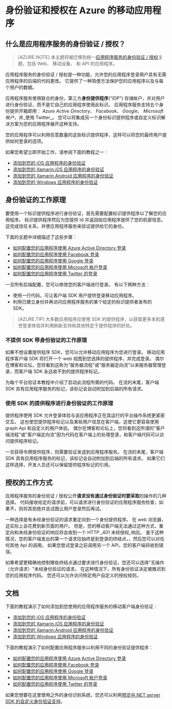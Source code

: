 <properties
    pageTitle="身份验证和授权在 Azure 的移动应用程序 |Microsoft Azure"
    description="概念的引用，并概述了身份验证 / 授权 Azure 移动应用程序的功能"
    services="app-service\mobile"
    documentationCenter=""
    authors="mattchenderson"
    manager="erikre"
    editor=""/>

<tags
    ms.service="app-service-mobile"
    ms.workload="mobile"
    ms.tgt_pltfrm="na"
    ms.devlang="multiple"
    ms.topic="article"
    ms.date="10/01/2016"
    ms.author="mahender"/>

# <a name="authentication-and-authorization-in-azure-mobile-apps"></a>身份验证和授权在 Azure 的移动应用程序

## <a name="what-is-app-service-authentication--authorization"></a>什么是应用程序服务的身份验证 / 授权？

> [AZURE.NOTE] 本主题将被迁移到统一[应用程序服务的身份验证 / 授权](../app-service/app-service-authentication-overview.md)主题，包括 Web、 移动设备、 和 API 的应用程序。

应用程序服务的身份验证 / 授权是一种功能，允许您的应用程序登录用户具有无需应用程序的后端的代码更改。 它提供了一种简便方法保护您的应用程序以及与每个用户的数据。

应用程序服务使用联合的身份，第三方**身份提供程序**("IDP") 存储帐户，并对用户进行身份验证，而不是它自己的应用程序使用此标识。 应用程序服务支持五个身份提供开箱即用︰ _Azure Active Directory_、 _Facebook_、 _Google_、 _Microsoft 帐户_，并_使用 Twitter_。 您可以将集成另一个身份标识提供程序或自定义标识解决方案为您的应用程序展开这种支持。

您的应用程序可以利用任意数量的这些标识提供程序，这样可以将您的最终用户提供如何登录的选项。

如果您希望立即开始工作，请参阅下面的教程之一︰

- [添加到您的 iOS 应用程序的身份验证]
- [添加到您的 Xamarin.iOS 应用程序的身份验证]
- [添加到您的 Xamarin.Android 应用程序的身份验证]
- [添加到您的 Windows 应用程序的身份验证]

## <a name="how-authentication-works"></a>身份验证的工作原理

要使用一个标识提供程序进行身份验证，首先需要配置标识提供程序以了解您的应用程序。 标识提供程序然后为您提供 Id 并返回给应用程序提供了您的机密信息。 这完成信任关系，并使应用程序服务来验证提供给它的身份。

下面的主题中详细描述了这些步骤︰

- [如何配置您的应用程序使用 Azure Active Directory 登录]
- [如何配置您的应用程序使用 Facebook 登录]
- [如何配置您的应用程序使用 Google 登录]
- [如何配置您的应用程序使用 Microsoft 帐户登录]
- [如何配置您的应用程序使用 Twitter 的登录]

一旦所有后端配置，您可以修改您的客户端进行登录。 有以下两种方法︰

- 使用一行代码，可让客户端 SDK 用户提供登录移动应用程序。
- 利用已建立身份并再访问应用程序服务的某个给定的标识提供者发布的 SDK。

>[AZURE.TIP] 大多数应用程序应使用 SDK 的提供程序，以获取更多本机感觉登录体验并利用刷新支持和其他特定于提供程序的好处。

### <a name="how-authentication-without-a-provider-sdk-works"></a>不提供 SDK 带身份验证的工作原理

如果不想设置提供程序 SDK，您可以允许移动应用程序为您进行登录。 移动应用程序客户端 SDK 将打开一个 web 视图到您选择的提供程序，并完成登录。 偶尔在博客和论坛，您将看到这称为"服务器流程"或"服务器定向流"以来服务器管理登录，而客户端 SDK 永远收不到的提供程序标记。

为每个平台验证本教程中介绍了启动此流程所需的代码。 在流的末尾，客户端 SDK 具有应用程序服务的标记，该标记会自动附加到后端的所有请求。

### <a name="how-authentication-with-a-provider-sdk-works"></a>使用 SDK 的提供程序进行身份验证的工作原理

提供程序使用 SDK 允许登录体验与该应用程序正在其运行的平台操作系统更紧密交互。 这也使您提供程序标记以及某些用户信息在客户端，这使它更容易使用 graph Api 和自定义的用户体验。 偶尔在博客和论坛上，您将看到这所谓的"客户端流程"或"客户端定向流"因为代码在客户端上的处理登录，和客户端代码可以访问提供程序标记。

一旦获得令牌提供程序，则需要验证发送到应用程序服务。 在流的末尾，客户端 SDK 具有应用程序服务的标记，该标记会自动附加到后端的所有请求。 如果它们这样选择，开发人员还可以保留提供程序标记的引用。

## <a name="how-authorization-works"></a>授权的工作方式

应用程序服务的身份验证 / 授权公开**请求没有通过身份验证时要采取**的操作的几种选择。 代码接收给定的请求前，可以请求进行身份验证的应用程序服务检查，如果不，则将其拒绝并且试图让用户登录然后再试。

一种选择是有未经身份验证的请求重定向到一个身份提供程序。 在 web 浏览器，这实际上会花费到新页面的用户。 但是，您的移动客户端无法通过这种方式，重定向和未经身份验证的响应将会收到一个 HTTP _401 未经授权_响应。 鉴于这种情况，您的客户端发出的第一个请求应始终是到登录的终结点，，然后您可以对任何其他 Api 的调用。 如果您尝试登录之前调用另一个 API，您的客户端将收到错误。

如果希望更精确地控制哪些终结点通过要求进行身份验证，您还可以选择"无操作 （允许请求）"未经身份验证的请求。 在这种情况下，所有身份验证决定被推迟到您的应用程序代码。 您还可以允许访问特定用户自定义的授权规则。

## <a name="documentation"></a>文档

下面的教程演示了如何添加到您使用的应用程序服务的移动客户端身份验证︰

- [添加到您的 iOS 应用程序的身份验证]
- [添加到您的 Xamarin.iOS 应用程序的身份验证]
- [添加到您的 Xamarin.Android 应用程序的身份验证]
- [添加到您的 Windows 应用程序的身份验证]

下面的教程演示了如何配置应用程序服务以利用不同的身份验证提供程序︰

- [如何配置您的应用程序使用 Azure Active Directory 登录]
- [如何配置您的应用程序使用 Facebook 登录]
- [如何配置您的应用程序使用 Google 登录]
- [如何配置您的应用程序使用 Microsoft 帐户登录]
- [如何配置您的应用程序使用 Twitter 的登录]

如果您想要在这里使用之外的身份识别系统，您还可以利用[预览中.NET server SDK 的自定义身份验证支持](app-service-mobile-dotnet-backend-how-to-use-server-sdk.md#custom-auth)。

[添加到您的 iOS 应用程序的身份验证]: app-service-mobile-ios-get-started-users.md
[添加到您的 Xamarin.iOS 应用程序的身份验证]: app-service-mobile-xamarin-ios-get-started-users.md
[添加到您的 Xamarin.Android 应用程序的身份验证]: app-service-mobile-xamarin-android-get-started-users.md
[添加到您的 Windows 应用程序的身份验证]: app-service-mobile-windows-store-dotnet-get-started-users.md

[如何配置您的应用程序使用 Azure Active Directory 登录]: app-service-mobile-how-to-configure-active-directory-authentication.md
[如何配置您的应用程序使用 Facebook 登录]: app-service-mobile-how-to-configure-facebook-authentication.md
[如何配置您的应用程序使用 Google 登录]: app-service-mobile-how-to-configure-google-authentication.md
[如何配置您的应用程序使用 Microsoft 帐户登录]: app-service-mobile-how-to-configure-microsoft-authentication.md
[如何配置您的应用程序使用 Twitter 的登录]: app-service-mobile-how-to-configure-twitter-authentication.md
